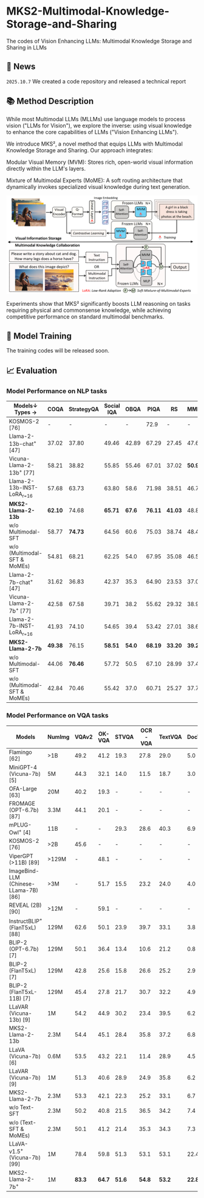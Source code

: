 # MKS2-Multimodal-Knowledge-Storage-and-Sharing
The codes of Vision Enhancing LLMs: Multimodal Knowledge Storage and Sharing in LLMs

## 🚀 News

``2025.10.7`` We created a code repository and released a technical report


## 📚 Method Description

While most Multimodal LLMs (MLLMs) use language models to process vision ("LLMs for Vision"), we explore the inverse: using visual knowledge to enhance the core capabilities of LLMs ("Vision Enhancing LLMs").

We introduce MKS², a novel method that equips LLMs with Multimodal Knowledge Storage and Sharing. Our approach integrates:

Modular Visual Memory (MVM): Stores rich, open-world visual information directly within the LLM's layers.

Mixture of Multimodal Experts (MoME): A soft routing architecture that dynamically invokes specialized visual knowledge during text generation.

![The detailed architecture of MKS2](/figures/model_new.png)

Experiments show that MKS² significantly boosts LLM reasoning on tasks requiring physical and commonsense knowledge, while achieving competitive performance on standard multimodal benchmarks.

## 🔧 Model Training

The training codes will be released soon.

## 📈 Evaluation

### Model Performance on NLP tasks

| Models↓ Types → | COQA | StrategyQA | Social IQA | OBQA | PIQA | RS | MMLU | Avg |
|---|---|---|---|---|---|---|---|---|
| KOSMOS-2 [76] | - | - | - | - | 72.9 | - | - | - |
| Llama-2-13b-chat<sup>+</sup> [47] | 37.02 | 37.80 | 49.46 | 42.89 | 67.29 | 27.45 | 47.69 | 44.23 |
| Vicuna-Llama-2-13b<sup>+</sup> [77] | 58.21 | 38.82 | 55.85 | 55.46 | 67.01 | 37.02 | **50.96** | 51.90 |
| Llama-2-13b-INST-LoRA<sub>r=16</sub> | 57.68 | 63.73 | 63.80 | 58.6 | 71.98 | 38.51 | 46.70 | 57.28 |
| **MKS2-Llama-2-13b** | **62.10** | 74.68 | **65.71** | **67.6** | **76.11** | **41.03** | 48.83 | **62.30** |
| w/o Multimodal-SFT | 58.77 | **74.73** | 64.56 | 60.6 | 75.03 | 38.74 | 48.44 | 60.12 |
| w/o (Multimodal-SFT & MoMEs) | 54.81 | 68.21 | 62.25 | 54.0 | 67.95 | 35.08 | 46.50 | 55.54 |
| Llama-2-7b-chat<sup>+</sup> [47] | 31.62 | 36.83 | 42.37 | 35.3 | 64.90 | 23.53 | 37.05 | 38.82 |
| Vicuna-Llama-2-7b<sup>+</sup> [77] | 42.58 | 67.58 | 39.71 | 38.2 | 55.62 | 29.32 | 38.94 | 44.56 |
| Llama-2-7b-INST-LoRA<sub>r=16</sub> | 41.93 | 74.10 | 54.65 | 39.4 | 53.42 | 27.01 | 38.68 | 47.02 |
| **MKS2-Llama-2-7b** | **49.38** | 76.15 | **58.51** | **54.0** | **68.19** | **33.20** | **39.27** | **54.10** |
| w/o Multimodal-SFT | 44.06 | **76.46** | 57.72 | 50.5 | 67.10 | 28.99 | 37.45 | 51.84 |
| w/o (Multimodal-SFT & MoMEs) | 42.84 | 70.46 | 55.42 | 37.0 | 60.71 | 25.27 | 37.71 | 47.06 |

### Model Performance on VQA tasks

| Models | NumImg | VQAv2 | OK-VQA | STVQA | OCR-VQA | TextVQA | DocVQA | Avg |
|---|---|---|---|---|---|---|---|---|
| Flamingo [62] | >1B | 49.2 | 41.2 | 19.3 | 27.8 | 29.0 | 5.0 | 28.6 |
| MiniGPT-4 (Vicuna-7b) [5] | 5M | 44.3 | 32.1 | 14.0 | 11.5 | 18.7 | 3.0 | 20.6 |
| OFA-Large [63] | 20M | 40.2 | 19.3 | - | - | - | - | - |
| FROMAGE (OPT-6.7b) [87] | 3.3M | 44.1 | 20.1 | - | - | - | - | - |
| mPLUG-Owl<sup>+</sup> [4] | 11B | - | - | 29.3 | 28.6 | 40.3 | 6.9 | - |
| KOSMOS-2 [76] | >2B | 45.6 | - | - | - | - | - | - |
| ViperGPT (>11B) [89] | >129M | - | 48.1 | - | - | - | - | - |
| ImageBind-LLM (Chinese-LLama-7B) [86] | >3M | - | 51.7 | 15.5 | 23.2 | 24.0 | 4.0 | - |
| REVEAL (2B) [90] | >12M | - | 59.1 | - | - | - | - | - |
| InstructBLIP<sup>+</sup> (FlanT5xL) [88] | 129M | 62.6 | 50.1 | 23.9 | 39.7 | 33.1 | 3.8 | 46.0 |
| BLIP-2 (OPT-6.7b) [7] | 129M | 50.1 | 36.4 | 13.4 | 10.6 | 21.2 | 0.8 | 22.1 |
| BLIP-2 (FlanT5xL) [7] | 129M | 42.8 | 25.6 | 15.8 | 26.6 | 25.2 | 2.9 | 23.2 |
| BLIP-2 (FlanT5xL-11B) [7] | 129M | 45.4 | 27.8 | 21.7 | 30.7 | 32.2 | 4.9 | 27.1 |
| LLaVAR (Vicuna-13b) [9] | 1M | 54.2 | 44.9 | 30.2 | 23.4 | 39.5 | 6.2 | 33.1 |
| MKS2-Llama-2-13b | 2.3M | 54.4 | 45.1 | 28.4 | 35.8 | 37.2 | 6.8 | 34.6 |
| LLaVA (Vicuna-7b) [6] | 0.6M | 53.5 | 43.2 | 22.1 | 11.4 | 28.9 | 4.5 | 27.3 |
| LLaVAR (Vicuna-7b) [9] | 1M | 51.3 | 40.6 | 28.9 | 24.9 | 35.8 | 6.2 | 31.3 |
| MKS2-Llama-2-7b | 2.3M | 53.3 | 42.1 | 22.3 | 25.2 | 33.1 | 6.7 | 30.5 |
| w/o Text-SFT | 2.3M | 50.2 | 40.8 | 21.5 | 36.5 | 34.2 | 7.4 | 31.7 |
| w/o (Text-SFT & MoMEs) | 2.3M | 50.1 | 41.2 | 21.4 | 35.3 | 34.3 | 7.3 | 31.6 |
| LLaVA-v1.5<sup>+</sup> (Vicuna-7b) [99] | 1M | 78.4 | 59.8 | 51.3 | 53.1 | 53.1 | 22.4 | 53.0 |
| MKS2-Llama-2-7b<sup>+</sup> | 1M | **83.3** | **64.7** | **51.6** | **54.8** | **53.2** | **22.8** | **55.1** |



